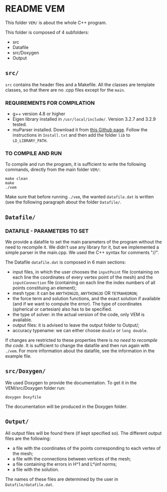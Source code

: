 # README VEM                             
												     
This folder `VEM/` is about the whole C++ program.

This folder is composed of 4 subfolders:
* src
* Datafile
* src/Doxygen
* Output

## `src/`
`src` contains the header files and a Makefile. All the classes are 
template classes, so that there are no .cpp files except for the `main`.

### REQUIREMENTS FOR COMPILATION

* g++ version 4.8 or higher
* Eigen library installed in `/usr/local/include/`. Version 3.2.7 and 
3.2.9 tested.
* muParser installed. Download it from [this Github page](https://github.com/beltoforion/muparser/). Follow the instructions in `Install.txt` and then add the folder `lib` to `LD_LIBRARY_PATH`.
  
### TO COMPILE AND RUN

To compile and run the program, it is sufficient to write the following 
commands, directly from the main folder `VEM/`:

```
make clean
make
./vem
```

Make sure that before running `./vem`, the wanted `datafile.dat` is 
written (see the following paragraph about the folder `Datafile/`.

## `Datafile/`

### DATAFILE - PARAMETERS TO SET

We provide a datafile to set the main parameters of the program without the need to 
recompile it.
We didn't use any library for it, but we implemented a simple parser in the main.cpp.
We used the C++ syntax for comments "//".

The Datafile `datafile.dat` is composed in 6 main sections:
* input files, in which the user chooses the `inputPoint` file (containing 
on each line the coordinates of every vertex point of the mesh) and the 
`inputConnection` file (containing on each line the index numbers of all 
points constituing an element);
* mesh type: it can be `ANYTHING2D`, `ANYTHING3D` OR `TETRAHEDRON`;
* the force term and solution functions, and the exact solution if available 
(and if we want to compute the error). The type of coordinates (spherical 
or cartesian) also has to be specified.
* the type of solver: in the actual version of the code, only VEM is available.
* output files: it is advised to leave the output folder to Output/;
* accuracy typename: we can either choose `double` or `long double`.

If changes are restricted to these properties there is *no need to recompile the code*.
It is sufficient to change the datafile and then run again with `./vem`.
For more information about the datafile, see the information in the example file.

## `src/Doxygen/`

We used Doxygen to provide the documentation.
To get it in the VEM/src/Doxygen folder run:

`doxygen Doxyfile`

The documentation will be produced in the Doxygen folder.

## `Output/`
All output files will be found there (if kept specified so). The different
output files are the following: 
* a file with the coordinates of the points corresponding to each vertex of the mesh;
* a file with the connections between vertices of the mesh;
* a file containing the errors in H^1 and L^\inf norms;
* a file with the solution.

The names of these files are determined by the user in `Datafile/datafile.dat`.












